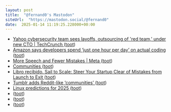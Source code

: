 ```yaml
---
layout: post
title:  "@fernand0's Mastodon"
siteUrl:  "https://mastodon.social/@fernand0"
date:  2025-01-14 11:19:25.228000+00:00
---
```

*  [Yahoo cybersecurity team sees layoffs, outsourcing of 'red team,' under new CTO \| TechCrunch ](https://techcrunch.com/2024/12/12/yahoo-cybersecurity-team-sees-layoffs-outsourcing-of-red-team-under-new-cto) ([toot](https://mastodon.social/@fernand0/113826435250622177))
*  [Amazon says developers spend ‘just one hour per day’ on actual coding ](https://fortune.com/2024/12/05/amazon-developers-spend-hour-per-day-coding) ([toot](https://mastodon.social/@fernand0/113826210100702145))
*  [More Speech and Fewer Mistakes \| Meta ](https://about.fb.com/news/2025/01/meta-more-speech-fewer-mistakes) ([toot](https://mastodon.social/@fernand0/113825961814039620))
*  [Communities ](https://help.tumblr.com/communities) ([toot](https://mastodon.social/@fernand0/113825058121551352))
*  [Libro recibido. Sail to Scale: Steer Your Startup Clear of Mistakes from Launch to Exit ](https://fotografiasenmovimiento.wordpress.com/2025/01/13/libro-recibido-sail-to-scale-steer-your-startup-clear-of-mistakes-from-launch-to-exit) ([toot](https://mastodon.social/@fernand0/113824375821598820))
*  [Tumblr adds Reddit-like ‘communities’ ](https://www.theverge.com/2024/12/13/24320336/tumblr-communities-reddit-topics-group) ([toot](https://mastodon.social/@fernand0/113824278683354019))
*  [Linux predictions for 2025 ](https://betanews.com/2024/12/13/linux-predictions-2025) ([toot](https://mastodon.social/@fernand0/113822433529744173))
*  [ ](https://mastodon.social/@joseli) ([toot](https://mastodon.social/@fernand0/113822350898547760))
*  [ ](https://qoto.org/@javifields) ([toot](https://mastodon.social/@fernand0/113822290099132948))
*  [ ](https://mastodon.social/@vrruiz) ([toot](https://mastodon.social/@fernand0/113822287246459736))
